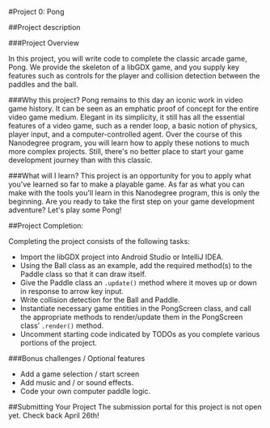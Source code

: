 #Project 0: Pong

##Project description

###Project Overview

In this project, you will write code to complete the classic arcade game, Pong. We provide the skeleton of a libGDX game, and you supply key features such as controls for the player and collision detection between the paddles and the ball. 

###Why this project?
Pong remains to this day an iconic work in video game history.  It can be seen as an emphatic proof of concept for the entire video game medium.  Elegant in its simplicity, it still has all the essential features of a video game, such as a render loop, a basic notion of physics, player input, and a computer-controlled agent.  Over the course of this Nanodegree program, you will learn how to apply these notions to much more complex projects.  Still, there's no better place to start your game development journey than with this classic.

###What will I learn?
This project is an opportunity for you to apply what you've learned so far to make a playable game. As far as what you can make with the tools you'll learn in this Nanodegree program, this is only the beginning. Are you ready to take the first step on your game development adventure? Let's play some Pong!

##Project Completion:

Completing the project consists of the following tasks:

* Import the libGDX project into Android Studio or IntelliJ IDEA.
* Using the Ball class as an example, add the required method(s) to the Paddle class so that it can draw itself.
* Give the Paddle class an `.update()` method where it moves up or down in response to arrow key input.
* Write collision detection for the Ball and Paddle.
* Instantiate necessary game entities in the PongScreen class, and call the appropriate methods to render/update them in the PongScreen class’ `.render()` method.
* Uncomment starting code indicated by TODOs as you complete various portions of the project.

###Bonus challenges / Optional features

* Add a game selection / start screen
* Add music and / or sound effects.
* Code your own computer paddle logic.

##Submitting Your Project
The submission portal for this project is not open yet.  Check back April 26th!